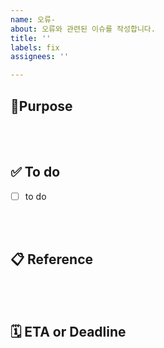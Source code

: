 ```yaml
---
name: 오류-
about: 오류와 관련된 이슈를 작성합니다.
title: ''
labels: fix
assignees: ''

---
```


## 🎯Purpose
<!-- 이슈를 발행한 목적을 작성해주세요. -->
<!-- ex: 해결하고자 하는 문제 상황, 개발하려는 기능 등 -->

<br><br>

## ✅ To do
<!-- 해야할 일에 대해 작성하고, 트래킹 해주세요. -->
- [ ] to do

<br><br>

## 📋 Reference
<!-- 아래와 같이 관련된 자료를 첨부해주세요. -->
<!-- ex: 참고한 근거가 되는 자료 -->
<!-- ex: 동기화나 학습을 위해 작성한 페이지 -->
<!-- ex: 관련 이슈나 PR -->

<br><br>

## 🗓️ ETA or Deadline
<!-- 예상 소요 시간 또는 데드라인을 작성해주세요. -->
